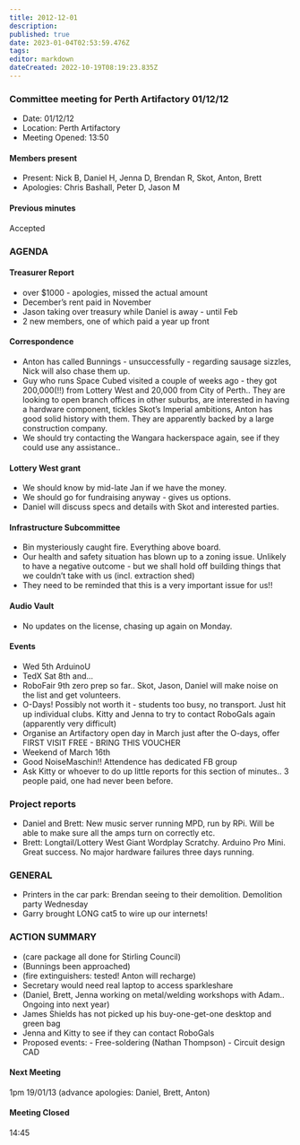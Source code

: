 ```yaml
---
title: 2012-12-01
description: 
published: true
date: 2023-01-04T02:53:59.476Z
tags: 
editor: markdown
dateCreated: 2022-10-19T08:19:23.835Z
---
```


### Committee meeting for Perth Artifactory 01/12/12

-   Date: 01/12/12
-   Location: Perth Artifactory
-   Meeting Opened: 13:50

#### Members present

-   Present: Nick B, Daniel H, Jenna D, Brendan R, Skot, Anton, Brett
-   Apologies: Chris Bashall, Peter D, Jason M

#### Previous minutes

Accepted

### AGENDA

#### Treasurer Report

-   over \$1000 - apologies, missed the actual amount
-   December’s rent paid in November
-   Jason taking over treasury while Daniel is away - until Feb
-   2 new members, one of which paid a year up front

#### Correspondence

-   Anton has called Bunnings - unsuccessfully - regarding sausage sizzles, Nick will also chase them up.
-   Guy who runs Space Cubed visited a couple of weeks ago - they got 200,000(!!) from Lottery West and 20,000 from City of Perth.. They are looking to open branch offices in other suburbs, are interested in having a hardware component, tickles Skot’s Imperial ambitions, Anton has good solid history with them. They are apparently backed by a large construction company.
-   We should try contacting the Wangara hackerspace again, see if they could use any assistance..

#### Lottery West grant

-   We should know by mid-late Jan if we have the money.
-   We should go for fundraising anyway - gives us options.
-   Daniel will discuss specs and details with Skot and interested parties.

#### Infrastructure Subcommittee

-   Bin mysteriously caught fire. Everything above board.
-   Our health and safety situation has blown up to a zoning issue. Unlikely to have a negative outcome - but we shall hold off building things that we couldn’t take with us (incl. extraction shed)
-   They need to be reminded that this is a very important issue for us!!

#### Audio Vault

-   No updates on the license, chasing up again on Monday.

#### Events

-   Wed 5th ArduinoU
-   TedX Sat 8th and...
-   RoboFair 9th zero prep so far.. Skot, Jason, Daniel will make noise on the list and get volunteers.
-   O-Days! Possibly not worth it - students too busy, no transport. Just hit up individual clubs. Kitty and Jenna to try to contact RoboGals again (apparently very difficult)
-   Organise an Artifactory open day in March just after the O-days, offer FIRST VISIT FREE - BRING THIS VOUCHER
-   Weekend of March 16th
-   Good NoiseMaschin!! Attendence has dedicated FB group
-   Ask Kitty or whoever to do up little reports for this section of minutes.. 3 people paid, one had never been before.

### Project reports

-   Daniel and Brett: New music server running MPD, run by RPi. Will be able to make sure all the amps turn on correctly etc.
-   Brett: Longtail/Lottery West Giant Wordplay Scratchy. Arduino Pro Mini. Great success. No major hardware failures three days running.

### GENERAL

-   Printers in the car park: Brendan seeing to their demolition. Demolition party Wednesday
-   Garry brought LONG cat5 to wire up our internets!

### ACTION SUMMARY

-   (care package all done for Stirling Council)
-   (Bunnings been approached)
-   (fire extinguishers: tested! Anton will recharge)
-   Secretary would need real laptop to access sparkleshare
-   (Daniel, Brett, Jenna working on metal/welding workshops with Adam.. Ongoing into next year)
-   James Shields has not picked up his buy-one-get-one desktop and green bag
-   Jenna and Kitty to see if they can contact RoboGals
-   Proposed events: - Free-soldering (Nathan Thompson) - Circuit design CAD

#### Next Meeting

1pm 19/01/13 (advance apologies: Daniel, Brett, Anton)

#### Meeting Closed

14:45
